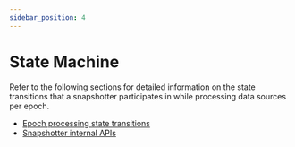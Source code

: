 ```yaml
---
sidebar_position: 4
---
```


# State Machine

Refer to the following sections for detailed information on the state transitions that a snapshotter participates in while processing data sources per epoch.

* [Epoch processing state transitions](protocol/specifications/epoch#state-transitions)
* [Snapshotter internal APIs](/docs/build-with-powerloom/snapshotter-node/health-tracking)
  
